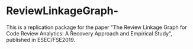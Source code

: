 # ReviewLinkageGraph-
This is a replication package for the paper "The Review Linkage Graph for Code Review Analytics: A Recovery Approach and Empirical Study", published in ESEC/FSE2019.
